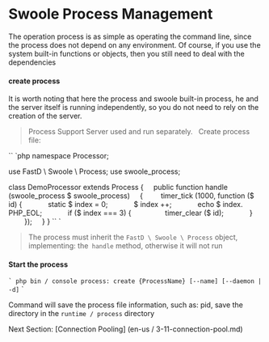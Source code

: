 # Swoole Process Management

The operation process is as simple as operating the command line, since the process does not depend on any environment. Of course, if you use the system built-in functions or objects, then you still need to deal with the dependencies

#### create process

It is worth noting that here the process and swoole built-in process, he and the server itself is running independently, so you do not need to rely on the creation of the server.

> Process Support Server used and run separately.
 
Create process file:

`` `php
namespace Processor;


use FastD \ Swoole \ Process;
use swoole_process;

class DemoProcessor extends Process
{
    public function handle (swoole_process $ swoole_process)
    {
        timer_tick (1000, function ($ id) {
            static $ index = 0;
            $ index ++;
            echo $ index. PHP_EOL;
            if ($ index === 3) {
                timer_clear ($ id);
            }
        });
    }
}
`` `

> The process must inherit the `FastD \ Swoole \ Process` object, implementing: the` handle` method, otherwise it will not run

#### Start the process

`` `
php bin / console process: create {ProcessName} [--name] [--daemon | -d]
`` `

Command will save the process file information, such as: pid, save the directory in the `runtime / process` directory

Next Section: [Connection Pooling] (en-us / 3-11-connection-pool.md)